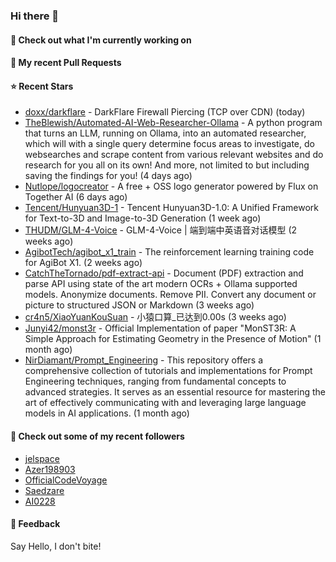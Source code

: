 ### Hi there 👋

#### 👷 Check out what I'm currently working on

#### 🔨 My recent Pull Requests


#### ⭐ Recent Stars

- [doxx/darkflare](https://github.com/doxx/darkflare) - DarkFlare Firewall Piercing (TCP over CDN) (today)
- [TheBlewish/Automated-AI-Web-Researcher-Ollama](https://github.com/TheBlewish/Automated-AI-Web-Researcher-Ollama) - A python program that turns an LLM, running on Ollama, into an automated researcher, which will with a single query determine focus areas to investigate, do websearches and scrape content from various relevant websites and do research for you all on its own! And more, not limited to but including saving the findings for you! (4 days ago)
- [Nutlope/logocreator](https://github.com/Nutlope/logocreator) - A free &#43; OSS logo generator powered by Flux on Together AI (6 days ago)
- [Tencent/Hunyuan3D-1](https://github.com/Tencent/Hunyuan3D-1) - Tencent Hunyuan3D-1.0: A Unified Framework for Text-to-3D and Image-to-3D Generation (1 week ago)
- [THUDM/GLM-4-Voice](https://github.com/THUDM/GLM-4-Voice) - GLM-4-Voice | 端到端中英语音对话模型 (2 weeks ago)
- [AgibotTech/agibot_x1_train](https://github.com/AgibotTech/agibot_x1_train) - The reinforcement learning training code for AgiBot X1. (2 weeks ago)
- [CatchTheTornado/pdf-extract-api](https://github.com/CatchTheTornado/pdf-extract-api) - Document (PDF) extraction and parse API using state of the art modern OCRs &#43; Ollama supported models. Anonymize documents. Remove PII. Convert any document or picture to structured JSON or Markdown (3 weeks ago)
- [cr4n5/XiaoYuanKouSuan](https://github.com/cr4n5/XiaoYuanKouSuan) - 小猿口算_已达到0.00s (3 weeks ago)
- [Junyi42/monst3r](https://github.com/Junyi42/monst3r) - Official Implementation of paper &#34;MonST3R: A Simple Approach for Estimating Geometry in the Presence of Motion&#34; (1 month ago)
- [NirDiamant/Prompt_Engineering](https://github.com/NirDiamant/Prompt_Engineering) - This repository offers a comprehensive collection of tutorials and implementations for Prompt Engineering techniques, ranging from fundamental concepts to advanced strategies. It serves as an essential resource for mastering the art of effectively communicating with and leveraging large language models in AI applications. (1 month ago)

#### 👯 Check out some of my recent followers

- [jelspace](https://github.com/jelspace)
- [Azer198903](https://github.com/Azer198903)
- [OfficialCodeVoyage](https://github.com/OfficialCodeVoyage)
- [Saedzare](https://github.com/Saedzare)
- [AI0228](https://github.com/AI0228)

#### 💬 Feedback

Say Hello, I don't bite!